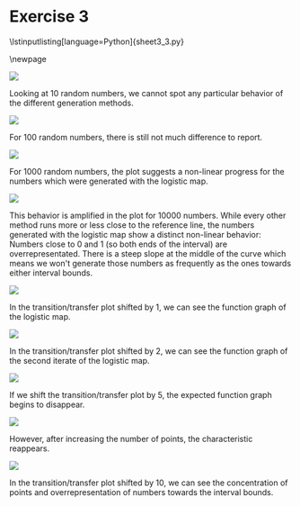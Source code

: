 # Exercise 3

\lstinputlisting[language=Python]{sheet3_3.py}

\newpage

![](sheet3_plot_n=10.png)

Looking at 10 random numbers, we cannot spot any particular
behavior of the different generation methods.

![](sheet3_plot_n=100.png)

For 100 random numbers, there is still not much difference
to report.

![](sheet3_plot_n=1000.png)

For 1000 random numbers, the plot suggests a non-linear progress
for the numbers which were generated with the logistic map.

![](sheet3_plot_n=10000.png)

This behavior is amplified in the plot for 10000 numbers. While
every other method runs more or less close to the reference line,
the numbers generated with the logistic map show a distinct non-linear
behavior: Numbers close to 0 and 1 (so both ends of the interval) are
overrepresentated. There is a steep slope at the middle of the curve
which means we won't generate those numbers as frequently as the ones
towards either interval bounds.

![](sheet3_trans_n=1000_shift=1.png)

In the transition/transfer plot shifted by 1, we can see the function
graph of the logistic map.

![](sheet3_trans_n=1000_shift=2.png)

In the transition/transfer plot shifted by 2, we can see the function
graph of the second iterate of the logistic map.

![](sheet3_trans_n=1000_shift=5.png)

If we shift the transition/transfer plot by 5, the expected function
graph begins to disappear.

![](sheet3_trans_n=10000_shift=5.png)

However, after increasing the number of points, the characteristic
reappears.

![](sheet3_trans_n=10000_shift=10.png)

In the transition/transfer plot shifted by 10, we can see the
concentration of points and overrepresentation of numbers towards
the interval bounds.
